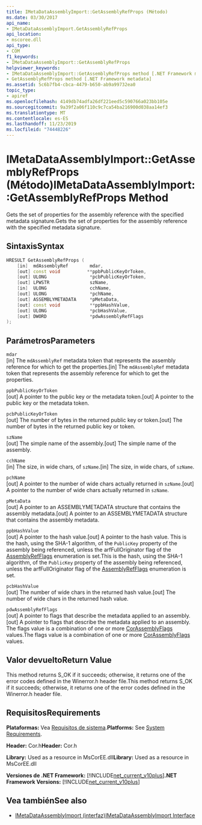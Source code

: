 ```yaml
---
title: IMetaDataAssemblyImport::GetAssemblyRefProps (Método)
ms.date: 03/30/2017
api_name:
- IMetaDataAssemblyImport.GetAssemblyRefProps
api_location:
- mscoree.dll
api_type:
- COM
f1_keywords:
- IMetaDataAssemblyImport::GetAssemblyRefProps
helpviewer_keywords:
- IMetaDataAssemblyImport::GetAssemblyRefProps method [.NET Framework metadata]
- GetAssemblyRefProps method [.NET Framework metadata]
ms.assetid: 5c6b7fb4-cbca-4479-b650-ab9a99732ea0
topic_type:
- apiref
ms.openlocfilehash: 4149db74adfa26df221eed5c590766a023bb105e
ms.sourcegitcommit: 9a39f2a06f110c9c7ca54ba216900d038aa14ef3
ms.translationtype: MT
ms.contentlocale: es-ES
ms.lasthandoff: 11/23/2019
ms.locfileid: "74448226"
---
```

# <a name="imetadataassemblyimportgetassemblyrefprops-method"></a><span data-ttu-id="7c9af-102">IMetaDataAssemblyImport::GetAssemblyRefProps (Método)</span><span class="sxs-lookup"><span data-stu-id="7c9af-102">IMetaDataAssemblyImport::GetAssemblyRefProps Method</span></span>
<span data-ttu-id="7c9af-103">Gets the set of properties for the assembly reference with the specified metadata signature.</span><span class="sxs-lookup"><span data-stu-id="7c9af-103">Gets the set of properties for the assembly reference with the specified metadata signature.</span></span>  
  
## <a name="syntax"></a><span data-ttu-id="7c9af-104">Sintaxis</span><span class="sxs-lookup"><span data-stu-id="7c9af-104">Syntax</span></span>  
  
```cpp  
HRESULT GetAssemblyRefProps (  
    [in]  mdAssemblyRef        mdar,   
    [out] const void          **ppbPublicKeyOrToken,   
    [out] ULONG                *pcbPublicKeyOrToken,   
    [out] LPWSTR               szName,   
    [in]  ULONG                cchName,   
    [out] ULONG                *pchName,   
    [out] ASSEMBLYMETADATA     *pMetaData,   
    [out] const void           **ppbHashValue,   
    [out] ULONG                *pcbHashValue,   
    [out] DWORD                *pdwAssemblyRefFlags  
);  
```  
  
## <a name="parameters"></a><span data-ttu-id="7c9af-105">Parámetros</span><span class="sxs-lookup"><span data-stu-id="7c9af-105">Parameters</span></span>  
 `mdar`  
 <span data-ttu-id="7c9af-106">[in] The `mdAssemblyRef` metadata token that represents the assembly reference for which to get the properties.</span><span class="sxs-lookup"><span data-stu-id="7c9af-106">[in] The `mdAssemblyRef` metadata token that represents the assembly reference for which to get the properties.</span></span>  
  
 `ppbPublicKeyOrToken`  
 <span data-ttu-id="7c9af-107">[out] A pointer to the public key or the metadata token.</span><span class="sxs-lookup"><span data-stu-id="7c9af-107">[out] A pointer to the public key or the metadata token.</span></span>  
  
 `pcbPublicKeyOrToken`  
 <span data-ttu-id="7c9af-108">[out] The number of bytes in the returned public key or token.</span><span class="sxs-lookup"><span data-stu-id="7c9af-108">[out] The number of bytes in the returned public key or token.</span></span>  
  
 `szName`  
 <span data-ttu-id="7c9af-109">[out] The simple name of the assembly.</span><span class="sxs-lookup"><span data-stu-id="7c9af-109">[out] The simple name of the assembly.</span></span>  
  
 `cchName`  
 <span data-ttu-id="7c9af-110">[in] The size, in wide chars, of `szName`.</span><span class="sxs-lookup"><span data-stu-id="7c9af-110">[in] The size, in wide chars, of `szName`.</span></span>  
  
 `pchName`  
 <span data-ttu-id="7c9af-111">[out] A pointer to the number of wide chars actually returned in `szName`.</span><span class="sxs-lookup"><span data-stu-id="7c9af-111">[out] A pointer to the number of wide chars actually returned in `szName`.</span></span>  
  
 `pMetaData`  
 <span data-ttu-id="7c9af-112">[out] A pointer to an ASSEMBLYMETADATA structure that contains the assembly metadata.</span><span class="sxs-lookup"><span data-stu-id="7c9af-112">[out] A pointer to an ASSEMBLYMETADATA structure that contains the assembly metadata.</span></span>  
  
 `ppbHashValue`  
 <span data-ttu-id="7c9af-113">[out] A pointer to the hash value.</span><span class="sxs-lookup"><span data-stu-id="7c9af-113">[out] A pointer to the hash value.</span></span> <span data-ttu-id="7c9af-114">This is the hash, using the SHA-1 algorithm, of the `PublicKey` property of the assembly being referenced, unless the arfFullOriginator flag of the [AssemblyRefFlags](../../../../docs/framework/unmanaged-api/metadata/assemblyrefflags-enumeration.md) enumeration is set.</span><span class="sxs-lookup"><span data-stu-id="7c9af-114">This is the hash, using the SHA-1 algorithm, of the `PublicKey` property of the assembly being referenced, unless the arfFullOriginator flag of the [AssemblyRefFlags](../../../../docs/framework/unmanaged-api/metadata/assemblyrefflags-enumeration.md) enumeration is set.</span></span>  
  
 `pcbHashValue`  
 <span data-ttu-id="7c9af-115">[out] The number of wide chars in the returned hash value.</span><span class="sxs-lookup"><span data-stu-id="7c9af-115">[out] The number of wide chars in the returned hash value.</span></span>  
  
 `pdwAssemblyRefFlags`  
 <span data-ttu-id="7c9af-116">[out] A pointer to flags that describe the metadata applied to an assembly.</span><span class="sxs-lookup"><span data-stu-id="7c9af-116">[out] A pointer to flags that describe the metadata applied to an assembly.</span></span> <span data-ttu-id="7c9af-117">The flags value is a combination of one or more [CorAssemblyFlags](../../../../docs/framework/unmanaged-api/metadata/corassemblyflags-enumeration.md) values.</span><span class="sxs-lookup"><span data-stu-id="7c9af-117">The flags value is a combination of one or more [CorAssemblyFlags](../../../../docs/framework/unmanaged-api/metadata/corassemblyflags-enumeration.md) values.</span></span>  
  
## <a name="return-value"></a><span data-ttu-id="7c9af-118">Valor devuelto</span><span class="sxs-lookup"><span data-stu-id="7c9af-118">Return Value</span></span>  
 <span data-ttu-id="7c9af-119">This method returns S_OK if it succeeds; otherwise, it returns one of the error codes defined in the Winerror.h header file.</span><span class="sxs-lookup"><span data-stu-id="7c9af-119">This method returns S_OK if it succeeds; otherwise, it returns one of the error codes defined in the Winerror.h header file.</span></span>  
  
## <a name="requirements"></a><span data-ttu-id="7c9af-120">Requisitos</span><span class="sxs-lookup"><span data-stu-id="7c9af-120">Requirements</span></span>  
 <span data-ttu-id="7c9af-121">**Plataformas:** Vea [Requisitos de sistema](../../../../docs/framework/get-started/system-requirements.md).</span><span class="sxs-lookup"><span data-stu-id="7c9af-121">**Platforms:** See [System Requirements](../../../../docs/framework/get-started/system-requirements.md).</span></span>  
  
 <span data-ttu-id="7c9af-122">**Header:** Cor.h</span><span class="sxs-lookup"><span data-stu-id="7c9af-122">**Header:** Cor.h</span></span>  
  
 <span data-ttu-id="7c9af-123">**Library:** Used as a resource in MsCorEE.dll</span><span class="sxs-lookup"><span data-stu-id="7c9af-123">**Library:** Used as a resource in MsCorEE.dll</span></span>  
  
 <span data-ttu-id="7c9af-124">**Versiones de .NET Framework:** [!INCLUDE[net_current_v10plus](../../../../includes/net-current-v10plus-md.md)]</span><span class="sxs-lookup"><span data-stu-id="7c9af-124">**.NET Framework Versions:** [!INCLUDE[net_current_v10plus](../../../../includes/net-current-v10plus-md.md)]</span></span>  
  
## <a name="see-also"></a><span data-ttu-id="7c9af-125">Vea también</span><span class="sxs-lookup"><span data-stu-id="7c9af-125">See also</span></span>

- [<span data-ttu-id="7c9af-126">IMetaDataAssemblyImport (interfaz)</span><span class="sxs-lookup"><span data-stu-id="7c9af-126">IMetaDataAssemblyImport Interface</span></span>](../../../../docs/framework/unmanaged-api/metadata/imetadataassemblyimport-interface.md)
